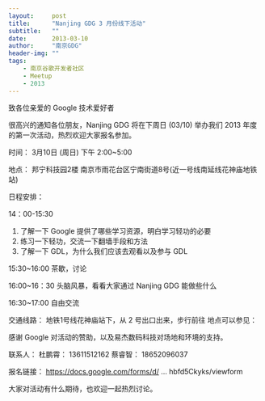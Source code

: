 ```yaml
---
layout:     post
title:      "Nanjing GDG 3 月份线下活动"
subtitle:   ""
date:       2013-03-10
author:     "南京GDG"
header-img: ""
tags:
    - 南京谷歌开发者社区
    - Meetup
    - 2013
---
```




致各位亲爱的 Google 技术爱好者

很高兴的通知各位朋友，Nanjing GDG 将在下周日 (03/10) 举办我们 2013 年度的第一次活动，热烈欢迎大家报名参加。

时间： 3月10日 (周日) 下午 2:00~5:00

地点： 邦宁科技园2楼 南京市雨花台区宁南街道8号(近一号线南延线花神庙地铁站)

日程安排：

14：00-15:30
1. 了解一下 Google 提供了哪些学习资源，明白学习轻功的必要
2. 练习一下轻功，交流一下翻墙手段和方法
3. 了解一下 GDL，为什么我们应该去观看以及参与 GDL

15:30~16:00
茶歇，讨论

16:00~16：30
头脑风暴，看看大家通过 Nanjing GDG 能做些什么

16:30~17:00
自由交流

交通线路：
地铁1号线花神庙站下，从 2 号出口出来，步行前往
地点可以参见：


感谢 Google 对活动的赞助，以及易杰数码科技对场地和环境的支持。

联系人：
杜鹏霄： 13611512162
蔡睿智： 18652096037

报名链接：
https://docs.google.com/forms/d/ ... hbfd5Ckyks/viewform

大家对活动有什么期待，也欢迎一起热烈讨论。
